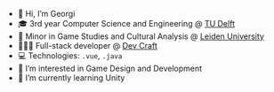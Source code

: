 - 👋 Hi, I’m Georgi
- 🎓 3rd year Computer Science and Engineering @ [TU Delft](https://www.tudelft.nl/)
- 👾 Minor in Game Studies and Cultural Analysis @ [Leiden University](https://www.universiteitleiden.nl/)
- 👨🏻‍💻 Full-stack developer @ [Dev Craft](https://www.dev-craft.com/)
- 💻 Technologies: `.vue`, `.java`
- 👀 I’m interested in Game Design and Development
- 🌱 I’m currently learning Unity

<!---
lol-iris/lol-iris is a ✨ special ✨ repository because its `README.md` (this file) appears on your GitHub profile.
You can click the Preview link to take a look at your changes.
--->
